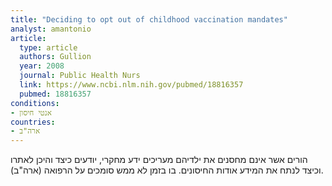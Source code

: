 ```yaml
---
title: "Deciding to opt out of childhood vaccination mandates"
analyst: amantonio
article:
  type: article
  authors: Gullion
  year: 2008
  journal: Public Health Nurs
  link: https://www.ncbi.nlm.nih.gov/pubmed/18816357
  pubmed: 18816357
conditions:
- אנטי חיסון
countries:
- ארה"ב
---
```


הורים אשר אינם מחסנים את ילדיהם מעריכים ידע מחקרי, יודעים כיצד והיכן לאתרו וכיצד לנתח את המידע אודות החיסונים. בו בזמן לא ממש סומכים על הרפואה (ארה"ב).
